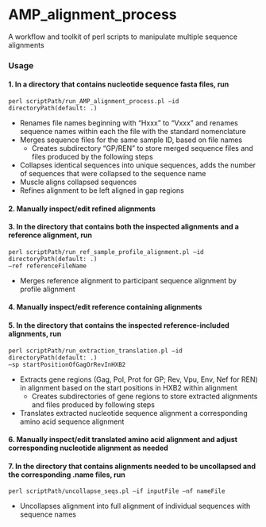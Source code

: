 # AMP_alignment_process
A workflow and toolkit of perl scripts to manipulate multiple sequence alignments

### Usage

#### 1. In a directory that contains nucleotide sequence fasta files, run 
```
perl scriptPath/run_AMP_alignment_process.pl –id directoryPath(default: .)
```
  - Renames file names beginning with “Hxxx” to “Vxxx” and renames sequence names within each the file with the standard nomenclature
  - Merges sequence files for the same sample ID, based on file names 
    - Creates subdirectory “GP/REN” to store merged sequence files and files produced by the following steps
  - Collapses identical sequences into unique sequences, adds the number of sequences that were collapsed to the sequence name
  - Muscle aligns collapsed sequences
  - Refines alignment to be left aligned in gap regions
#### 2. Manually inspect/edit refined alignments
#### 3. In the directory that contains both the inspected alignments and a reference alignment, run 
```
perl scriptPath/run_ref_sample_profile_alignment.pl –id directoryPath(default: .) 
–ref referenceFileName
```
  - Merges reference alignment to participant sequence alignment by profile alignment
#### 4. Manually inspect/edit reference containing alignments
#### 5. In the directory that contains the inspected reference-included alignments, run 
```
perl scriptPath/run_extraction_translation.pl –id directoryPath(default: .) 
–sp startPositionOfGagOrRevInHXB2
```
  - Extracts gene regions (Gag, Pol, Prot for GP; Rev, Vpu, Env, Nef for REN) in alignment based on the start positions in HXB2 within alignment
    - Creates subdirectories of gene regions to store extracted alignments and files produced by following steps
  - Translates extracted nucleotide sequence alignment a corresponding amino acid sequence alignment
#### 6. Manually inspect/edit translated amino acid alignment and adjust corresponding nucleotide alignment as needed
#### 7. In the directory that contains alignments needed to be uncollapsed and the corresponding .name files, run 
```
perl scriptPath/uncollapse_seqs.pl –if inputFile –nf nameFile
```
  - Uncollapses alignment into full alignment of individual sequences with sequence names
